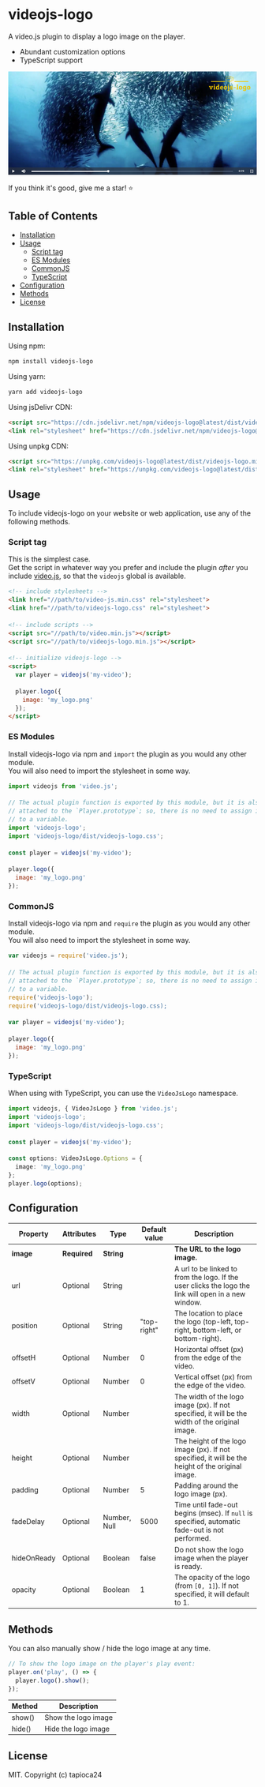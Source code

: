 # videojs-logo

A video.js plugin to display a logo image on the player.

- Abundant customization options
- TypeScript support

![video-js-logo-sample](./img/videojs-logo-sample.png)

If you think it's good, give me a star! :star:

## Table of Contents

<!-- START doctoc generated TOC please keep comment here to allow auto update -->
<!-- DON'T EDIT THIS SECTION, INSTEAD RE-RUN doctoc TO UPDATE -->

- [Installation](#installation)
- [Usage](#usage)
  - [Script tag](#script-tag)
  - [ES Modules](#es-modules)
  - [CommonJS](#commonjs)
  - [TypeScript](#typescript)
- [Configuration](#configuration)
- [Methods](#methods)
- [License](#license)

<!-- END doctoc generated TOC please keep comment here to allow auto update -->
## Installation

Using npm:

```sh
npm install videojs-logo
```

Using yarn:

```sh
yarn add videojs-logo
```

Using jsDelivr CDN:

```html
<script src="https://cdn.jsdelivr.net/npm/videojs-logo@latest/dist/videojs-logo.min.js"></script>
<link rel="stylesheet" href="https://cdn.jsdelivr.net/npm/videojs-logo@latest/dist/videojs-logo.css">
```

Using unpkg CDN:

```html
<script src="https://unpkg.com/videojs-logo@latest/dist/videojs-logo.min.js"></script>
<link rel="stylesheet" href="https://unpkg.com/videojs-logo@latest/dist/videojs-logo.css">
```

## Usage

To include videojs-logo on your website or web application, use any of the following methods.

### Script tag

This is the simplest case. \
Get the script in whatever way you prefer and include the plugin _after_ you include [video.js][videojs], so that the `videojs` global is available.

```html
<!-- include stylesheets -->
<link href="//path/to/video-js.min.css" rel="stylesheet">
<link href="//path/to/videojs-logo.css" rel="stylesheet">

<!-- include scripts -->
<script src="//path/to/video.min.js"></script>
<script src="//path/to/videojs-logo.min.js"></script>

<!-- initialize videojs-logo -->
<script>
  var player = videojs('my-video');

  player.logo({
    image: 'my_logo.png'
  });
</script>
```

### ES Modules

Install videojs-logo via npm and `import` the plugin as you would any other module. \
You will also need to import the stylesheet in some way.

```js
import videojs from 'video.js';

// The actual plugin function is exported by this module, but it is also
// attached to the `Player.prototype`; so, there is no need to assign it
// to a variable.
import 'videojs-logo';
import 'videojs-logo/dist/videojs-logo.css';

const player = videojs('my-video');

player.logo({
  image: 'my_logo.png'
});
```

### CommonJS

Install videojs-logo via npm and `require` the plugin as you would any other module. \
You will also need to import the stylesheet in some way.

```js
var videojs = require('video.js');

// The actual plugin function is exported by this module, but it is also
// attached to the `Player.prototype`; so, there is no need to assign it
// to a variable.
require('videojs-logo');
require('videojs-logo/dist/videojs-logo.css);

var player = videojs('my-video');

player.logo({
  image: 'my_logo.png'
});
```

### TypeScript

When using with TypeScript, you can use the `VideoJsLogo` namespace.

```ts
import videojs, { VideoJsLogo } from 'video.js';
import 'videojs-logo';
import 'videojs-logo/dist/videojs-logo.css';

const player = videojs('my-video');

const options: VideoJsLogo.Options = {
  image: 'my_logo.png'
};
player.logo(options);
```

## Configuration

| Property    | Attributes   | Type         | Default value | Description                                                                                          |
| ----------- | ------------ | ------------ | ------------- | ---------------------------------------------------------------------------------------------------- |
| **image**   | **Required** | **String**   |               | **The URL to the logo image.**                                                                       |
| url         | Optional     | String       |               | A url to be linked to from the logo. If the user clicks the logo the link will open in a new window. |
| position    | Optional     | String       | "top-right"   | The location to place the logo (top-left, top-right, bottom-left, or bottom-right).                  |
| offsetH     | Optional     | Number       | 0             | Horizontal offset (px) from the edge of the video.                                                   |
| offsetV     | Optional     | Number       | 0             | Vertical offset (px) from the edge of the video.                                                     |
| width       | Optional     | Number       |               | The width of the logo image (px). If not specified, it will be the width of the original image.      |
| height      | Optional     | Number       |               | The height of the logo image (px). If not specified, it will be the height of the original image.    |
| padding     | Optional     | Number       | 5             | Padding around the logo image (px).                                                                  |
| fadeDelay   | Optional     | Number, Null | 5000          | Time until fade-out begins (msec). If `null` is specified, automatic fade-out is not performed.      |
| hideOnReady | Optional     | Boolean      | false         | Do not show the logo image when the player is ready.                                                 |
| opacity     | Optional     | Boolean      | 1             | The opacity of the logo (from `[0, 1]`). If not specified, it will default to 1.                     |

## Methods

You can also manually show / hide the logo image at any time.

```js
// To show the logo image on the player's play event:
player.on('play', () => {
  player.logo().show();
});
```

| Method | Description         |
| ------ | ------------------- |
| show() | Show the logo image |
| hide() | Hide the logo image |

## License

MIT. Copyright (c) tapioca24


[videojs]: http://videojs.com/
